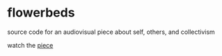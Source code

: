 # flowerbeds
source code for an audiovisual piece about self, others, and collectivism

watch the [piece](https://youtu.be/R0BGlQ1rRNM)
